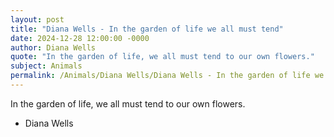 ```yaml
---
layout: post
title: "Diana Wells - In the garden of life we all must tend"
date: 2024-12-28 12:00:00 -0000
author: Diana Wells
quote: "In the garden of life, we all must tend to our own flowers."
subject: Animals
permalink: /Animals/Diana Wells/Diana Wells - In the garden of life we all must tend
---
```


In the garden of life, we all must tend to our own flowers.

- Diana Wells
